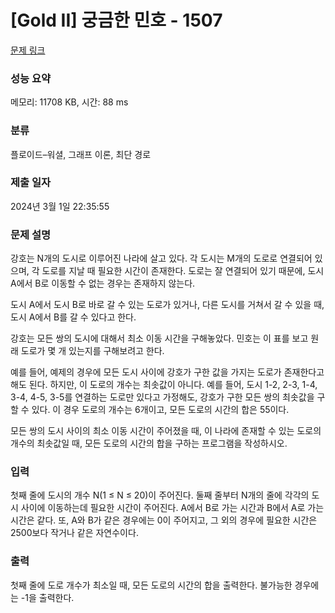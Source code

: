 # [Gold II] 궁금한 민호 - 1507 

[문제 링크](https://www.acmicpc.net/problem/1507) 

### 성능 요약

메모리: 11708 KB, 시간: 88 ms

### 분류

플로이드–워셜, 그래프 이론, 최단 경로

### 제출 일자

2024년 3월 1일 22:35:55

### 문제 설명

<p>강호는 N개의 도시로 이루어진 나라에 살고 있다. 각 도시는 M개의 도로로 연결되어 있으며, 각 도로를 지날 때 필요한 시간이 존재한다. 도로는 잘 연결되어 있기 때문에, 도시 A에서 B로 이동할 수 없는 경우는 존재하지 않는다.</p>

<p>도시 A에서 도시 B로 바로 갈 수 있는 도로가 있거나, 다른 도시를 거쳐서 갈 수 있을 때, 도시 A에서 B를 갈 수 있다고 한다.</p>

<p>강호는 모든 쌍의 도시에 대해서 최소 이동 시간을 구해놓았다. 민호는 이 표를 보고 원래 도로가 몇 개 있는지를 구해보려고 한다.</p>

<p>예를 들어, 예제의 경우에 모든 도시 사이에 강호가 구한 값을 가지는 도로가 존재한다고 해도 된다. 하지만, 이 도로의 개수는 최솟값이 아니다. 예를 들어, 도시 1-2, 2-3, 1-4, 3-4, 4-5, 3-5를 연결하는 도로만 있다고 가정해도, 강호가 구한 모든 쌍의 최솟값을 구할 수 있다. 이 경우 도로의 개수는 6개이고, 모든 도로의 시간의 합은 55이다.</p>

<p>모든 쌍의 도시 사이의 최소 이동 시간이 주어졌을 때, 이 나라에 존재할 수 있는 도로의 개수의 최솟값일 때, 모든 도로의 시간의 합을 구하는 프로그램을 작성하시오.</p>

### 입력 

 <p>첫째 줄에 도시의 개수 N(1 ≤ N ≤ 20)이 주어진다. 둘째 줄부터 N개의 줄에 각각의 도시 사이에 이동하는데 필요한 시간이 주어진다. A에서 B로 가는 시간과 B에서 A로 가는 시간은 같다. 또, A와 B가 같은 경우에는 0이 주어지고, 그 외의 경우에 필요한 시간은 2500보다 작거나 같은 자연수이다.</p>

### 출력 

 <p>첫째 줄에 도로 개수가 최소일 때, 모든 도로의 시간의 합을 출력한다. 불가능한 경우에는 -1을 출력한다.</p>


